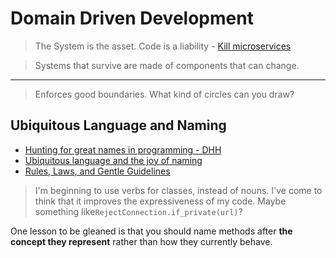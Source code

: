 # Domain Driven Development

> The System is the asset. Code is a liability - [Kill microservices](https://www.youtube.com/watch?v=-UKEPd2ipEk)

> Systems that survive are made of components that can change.

---

> Enforces good boundaries. What kind of circles can you draw?

## Ubiquitous Language and Naming

* [Hunting for great names in programming - DHH](https://m.signalvnoise.com/hunting-for-great-names-in-programming-16f624c8fc03#.svn1qcwzv)
* [Ubiquitous language and the joy of naming](http://blog.carbonfive.com/2016/10/04/ubiquitous-language-the-joy-of-naming/)
* [Rules, Laws, and Gentle Guidelines ](https://www.youtube.com/watch?v=BDXQ4pcbEBA)

> I'm beginning to use verbs for classes, instead of nouns. I've come to think that it improves the expressiveness of my code. Maybe something like`RejectConnection.if_private(url)`?

One lesson to be gleaned is that you should name methods after **the concept they represent** rather than how they currently behave.